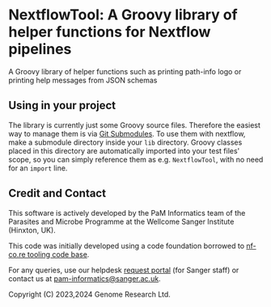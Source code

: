 # NextflowTool: A Groovy library of helper functions for Nextflow pipelines 

A Groovy library of helper functions such as printing path-info logo or printing help messages from JSON schemas

## Using in your project

The library is currently just some Groovy source files. Therefore the easiest way to manage them is via [Git Submodules](https://git-scm.com/book/en/v2/Git-Tools-Submodules). To use them with nextflow, make a submodule directory inside your `lib` directory. Groovy classes placed in this directory are automatically imported into your test files' scope, so you can simply reference them as e.g. `NextflowTool`, with no need for an `import` line.

## Credit and Contact

This software is actively developed by the PaM Informatics team of the Parasites and Microbe Programme at the Wellcome Sanger Institute (Hinxton, UK).

This code was initially developed using a code foundation borrowed to [nf-co.re tooling code base](https://github.com/nf-core/rnaseq/tree/3.13.2/lib).

For any queries, use our helpdesk [request portal](https://jira.sanger.ac.uk/servicedesk/customer/portal/16) (for Sanger staff) or contact us at pam-informatics@sanger.ac.uk.

Copyright (C) 2023,2024 Genome Research Ltd.